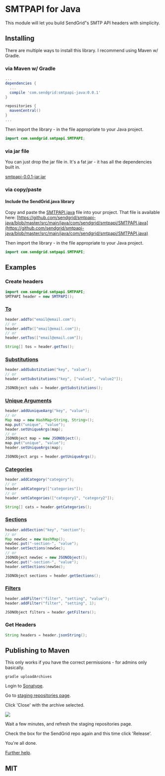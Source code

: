 # SMTPAPI for Java

This module will let you build SendGrid"s SMTP API headers with simplicity.

## Installing

There are multiple ways to install this library. I recommend using Maven w/ Gradle.

### via Maven w/ Gradle

```groovy
...
dependencies {
  ...
  compile 'com.sendgrid:smtpapi-java:0.0.1'
}

repositories {
  mavenCentral()
}
...
```

Then import the library - in the file appropriate to your Java project.

```java
import com.sendgrid.smtpapi.SMTPAPI;
```

### via jar file

You can just drop the jar file in. It's a fat jar - it has all the dependencies built in.

[smtpapi-0.0.1-jar.jar](https://github.com/sendgrid/smtpapi-java/blob/master/repo/com/sendgrid/0.0.1/smtpapi-0.0.1-jar.jar?raw=true)

### via copy/paste

#### Include the SendGrid.java library

Copy and paste the [SMTPAPI.java](https://github.com/sendgrid/smtpapi-java/blob/master/src/main/java/com/sendgrid/smtpapi/SMTPAPI.java) file into your project. That file is available here: [https://github.com/sendgrid/smtpapi-java/blob/master/src/main/java/com/sendgrid/smtpapi/SMTPAPI.java](https://github.com/sendgrid/smtpapi-java/blob/master/src/main/java/com/sendgrid/smtpapi/SMTPAPI.java)

Then import the library - in the file appropriate to your Java project.

```java
import com.sendgrid.smtpapi.SMTPAPI;
```

## Examples

### Create headers

```java
import com.sendgrid.smtpapi.SMTPAPI;
SMTPAPI header = new SMTPAPI();
```

### [To](http://sendgrid.com/docs/API_Reference/SMTP_API/index.html)
```java
header.addTo("email@email.com");
// or
header.addTo(["email@email.com"]);
// or
header.setTos(["email@email.com"]);

String[] tos = header.getTos();
```

### [Substitutions](http://sendgrid.com/docs/API_Reference/SMTP_API/substitution_tags.html)

```java
header.addSubstitution("key", "value");
// or
header.setSubstitutions("key", ["value1", "value2"]);

JSONObject subs = header.getSubstitutions();
```

### [Unique Arguments](http://sendgrid.com/docs/API_Reference/SMTP_API/unique_arguments.html)

```java
header.addUuniqueAarg("key", "value");
// or
Map map = new HashMap<String, String>();
map.put("unique", "value");
header.setUniqueArgs(map);
// or
JSONObject map = new JSONObject();
map.put("unique", "value");
header.setUniqueArgs(map);

JSONObject args = header.getUniqueArgs();
```
### [Categories](http://sendgrid.com/docs/API_Reference/SMTP_API/categories.html)

```java
header.addCategory("category");
// or
header.addCategory(["categories"]);
// or
header.setCategories(["category1", "category2"]);

String[] cats = header.getCategories();
```

### [Sections](http://sendgrid.com/docs/API_Reference/SMTP_API/section_tags.html)

```java
header.addSection("key", "section");
// or
Map newSec = new HashMap();
newSec.put("-section-", "value");
header.setSections(newSec);
// or
JSONObject newSec = new JSONObject();
newSec.put("-section-", "value");
header.setSections(newSec);

JSONObject sections = header.getSections();
```

### [Filters](http://sendgrid.com/docs/API_Reference/SMTP_API/apps.html)

```java
header.addFilter("filter", "setting", "value");
header.addFilter("filter", "setting", 1);

JSONObject filters = header.getFilters();
```

### Get Headers

```java
String headers = header.jsonString();
```

## Publishing to Maven

This only works if you have the correct permissions - for admins only basically.

```
gradle uploadArchives
```

Login to [Sonatype](https://oss.sonatype.org/index.html#stagingRepositories).

Go to [staging repositories page](https://oss.sonatype.org/index.html#stagingRepositories).

Click 'Close' with the archive selected.

![](https://raw.githubusercontent.com/sendgrid/sendgrid-java/master/maven-help.png)

Wait a few minutes, and refresh the staging repositories page.

Check the box for the SendGrid repo again and this time click 'Release'.

You're all done.

[Further help](https://github.com/sendgrid/sendgrid-java/pull/15).


## MIT
